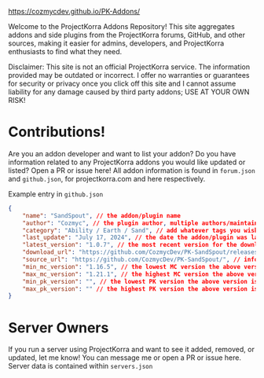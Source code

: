 https://cozmycdev.github.io/PK-Addons/

Welcome to the ProjectKorra Addons Repository! This site aggregates addons and side plugins from the ProjectKorra forums, GitHub, and other sources, making it easier for admins, developers, and ProjectKorra enthusiasts to find what they need.

Disclaimer: This site is not an official ProjectKorra service. The information provided may be outdated or incorrect. I offer no warranties or guarantees for security or privacy once you click off this site and I cannot assume liability for any damage caused by third party addons; USE AT YOUR OWN RISK!

# Contributions!
Are you an addon developer and want to list your addon? 
Do you have information related to any ProjectKorra addons you would like updated or listed?
Open a PR or issue here! All addon information is found in `forum.json` and `github.json`, for projectkorra.com and here respectively.

Example entry in `github.json`
```json
{
    "name": "SandSpout", // the addon/plugin name
    "author": "Cozmyc", // the plugin author, multiple authors/maintainers can be listed
    "category": "Ability / Earth / Sand", // add whatever tags you wish! makes it easier to find
    "last_update": "July 17, 2024", // the date the addon/plugin was last updated, it should be in this format for sorting
    "latest_version": "1.0.7", // the most recent version for the download_url below
    "download_url": "https://github.com/CozmycDev/PK-SandSpout/releases", // download page for the addon, can be a releases page or direct download
    "source_url": "https://github.com/CozmycDev/PK-SandSpout/", // information page for the addon
    "min_mc_version": "1.16.5", // the lowest MC version the above version is known to support
    "max_mc_version": "1.21.1", // the highest MC version the above version is known to support
    "min_pk_version": "", // the lowest PK version the above version is known to support
    "max_pk_version": "" // the highest PK version the above version is known to support
}
```

# Server Owners
If you run a server using ProjectKorra and want to see it added, removed, or updated, let me know! 
You can message me or open a PR or issue here.
Server data is contained within `servers.json`
